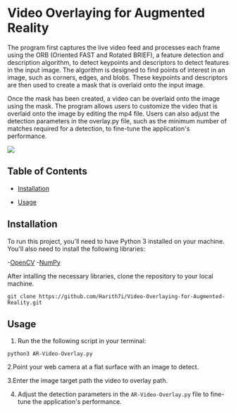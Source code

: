 #  Video Overlaying for Augmented Reality
The program first captures the live video feed and processes each frame using the ORB (Oriented FAST and Rotated BRIEF), a feature detection and description algorithm, to detect keypoints and descriptors to detect features in the input image. The algorithm is designed to find points of interest in an image, such as corners, edges, and blobs. These keypoints and descriptors are then used to create a mask that is overlaid onto the input image.

Once the mask has been created, a video can be overlaid onto the image using the mask. The program allows users to customize the video that is overlaid onto the image by editing the mp4 file. Users can also adjust the detection parameters in the overlay.py file, such as the minimum number of matches required for a detection, to fine-tune the application's performance.
  
![](https://github.com/Harith7i/Video-Overlaying-for-Augmented-Reality/blob/main/demo.gif)
 
## Table of Contents

- [Installation](#installation) 

- [Usage](#usage)


## Installation
To run this project, you'll need to have Python 3 installed on your machine. You'll also need to install the following libraries:

-[OpenCV](https://opencv.org/)
-[NumPy](https://numpy.org/)

After intalling the necessary libraries, clone the repository to your local machine.
```
git clone https://github.com/Harith7i/Video-Overlaying-for-Augmented-Reality.git
```
## Usage
1. Run the the following script in your terminal:
```
python3 AR-Video-Overlay.py
```

2.Point your web camera at a flat surface with an image to detect. 


3.Enter the image target path the video to overlay path.
<br>

4. Adjust the detection parameters in the `AR-Video-Overlay.py` file to fine-tune the application's performance.




